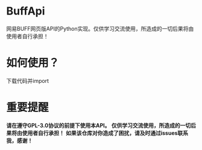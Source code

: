 # BuffApi
网易BUFF网页版API的Python实现。仅供学习交流使用，所造成的一切后果将由使用者自行承担！
# 如何使用？  
下载代码并import  
# 重要提醒  
**请在遵守GPL-3.0协议的前提下使用本API。**
**仅供学习交流使用，所造成的一切后果将由使用者自行承担！**
**如果该仓库对你造成了困扰，请及时通过issues联系我，感谢！**

